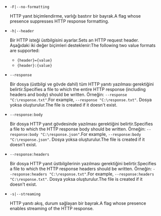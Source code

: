 * `-F|--no-formatting`

  <span data-ttu-id="bf210-101">HTTP yanıt biçimlendirme, varlığı bastırır bir bayrak.</span><span class="sxs-lookup"><span data-stu-id="bf210-101">A flag whose presence suppresses HTTP response formatting.</span></span>

* `-h|--header`

  <span data-ttu-id="bf210-102">Bir HTTP isteği üstbilgisini ayarlar.</span><span class="sxs-lookup"><span data-stu-id="bf210-102">Sets an HTTP request header.</span></span> <span data-ttu-id="bf210-103">Aşağıdaki iki değer biçimleri desteklenir:</span><span class="sxs-lookup"><span data-stu-id="bf210-103">The following two value formats are supported:</span></span>

  * `{header}={value}`
  * `{header}:{value}`

* `--response`

  <span data-ttu-id="bf210-104">Bir dosya (üstbilgi ve gövde dahil) tüm HTTP yanıtı yazılması gerektiğini belirtir.</span><span class="sxs-lookup"><span data-stu-id="bf210-104">Specifies a file to which the entire HTTP response (including headers and body) should be written.</span></span> <span data-ttu-id="bf210-105">Örneğin: `--response "C:\response.txt"`.</span><span class="sxs-lookup"><span data-stu-id="bf210-105">For example, `--response "C:\response.txt"`.</span></span> <span data-ttu-id="bf210-106">Dosya yoksa oluşturulur.</span><span class="sxs-lookup"><span data-stu-id="bf210-106">The file is created if it doesn't exist.</span></span>

* `--response:body`

  <span data-ttu-id="bf210-107">Bir dosya HTTP yanıt gövdesinde yazılması gerektiğini belirtir.</span><span class="sxs-lookup"><span data-stu-id="bf210-107">Specifies a file to which the HTTP response body should be written.</span></span> <span data-ttu-id="bf210-108">Örneğin: `--response:body "C:\response.json"`.</span><span class="sxs-lookup"><span data-stu-id="bf210-108">For example, `--response:body "C:\response.json"`.</span></span> <span data-ttu-id="bf210-109">Dosya yoksa oluşturulur.</span><span class="sxs-lookup"><span data-stu-id="bf210-109">The file is created if it doesn't exist.</span></span>

* `--response:headers`

  <span data-ttu-id="bf210-110">Bir dosya HTTP yanıt üstbilgilerinin yazılması gerektiğini belirtir.</span><span class="sxs-lookup"><span data-stu-id="bf210-110">Specifies a file to which the HTTP response headers should be written.</span></span> <span data-ttu-id="bf210-111">Örneğin: `--response:headers "C:\response.txt"`.</span><span class="sxs-lookup"><span data-stu-id="bf210-111">For example, `--response:headers "C:\response.txt"`.</span></span> <span data-ttu-id="bf210-112">Dosya yoksa oluşturulur.</span><span class="sxs-lookup"><span data-stu-id="bf210-112">The file is created if it doesn't exist.</span></span>

* `-s|--streaming`

  <span data-ttu-id="bf210-113">HTTP yanıtı akış, durum sağlayan bir bayrak.</span><span class="sxs-lookup"><span data-stu-id="bf210-113">A flag whose presence enables streaming of the HTTP response.</span></span>
